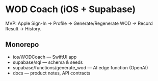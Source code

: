 # WOD Coach (iOS + Supabase)
MVP: Apple Sign-In → Profile → Generate/Regenerate WOD → Record Result → History.

## Monorepo
- ios/WODCoach — SwiftUI app
- supabase/sql — schema & seeds
- supabase/functions/generate_wod — AI edge function (OpenAI)
- docs — product notes, API contracts
